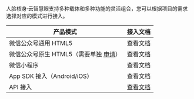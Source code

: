 人脸核身·云智慧眼支持多种载体和多种功能的灵活组合，您可以根据项目的需求选择对应的模式进行接入。


| 产品模式             | 接入文档                  |
| --------------------- | ------------------------- |
| 微信公众号通用 HTML5    | 查看文档                  |
| 微信公众号原生 HTML5（需要单独 [申请](https://cloud.tencent.com/apply/p/0h2xivdm3d4p)） | 查看文档  |
| 微信小程序         | 查看文档                  |
| App SDK 接入（Android/iOS）  | 查看文档              |
| API 接入                 | [查看文档](https://cloud.tencent.com/document/product/868/17574) |
